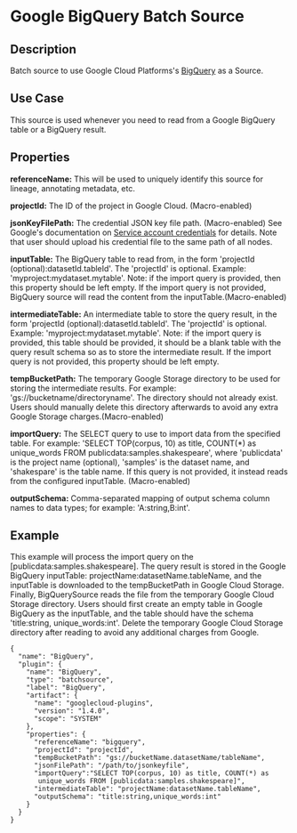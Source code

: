 # Google BigQuery Batch Source


Description
-----------
Batch source to use Google Cloud Platforms's [BigQuery](https://cloud.google.com/bigquery/docs/) as a Source.

Use Case
--------
This source is used whenever you need to read from a Google BigQuery table or a BigQuery result.

Properties
----------
**referenceName:** This will be used to uniquely identify this source for lineage, annotating metadata, etc.

**projectId:** The ID of the project in Google Cloud. (Macro-enabled)

**jsonKeyFilePath:** The credential JSON key file path. (Macro-enabled)
See Google's documentation on [Service account credentials](https://cloud.google.com/storage/docs/authentication#generating-a-private-key) for details.
Note that user should upload his credential file to the same path of all nodes.

**inputTable:** The BigQuery table to read from, in the form 'projectId (optional):datasetId.tableId'.
The 'projectId' is optional. Example: 'myproject:mydataset.mytable'. Note: if the import query is provided,
then this property should be left empty. If the import query is not provided, BigQuery source will read the content from the inputTable.(Macro-enabled)

**intermediateTable:** An intermediate table to store the query result, in the form 'projectId (optional):datasetId.tableId'. 
The 'projectId' is optional. Example: 'myproject:mydataset.mytable'. Note: if the import query is provided, this table should be provided, 
it should be a blank table with the query result schema so as to store the intermediate result. If the import query is not provided, this 
property should be left empty.

**tempBucketPath:** The temporary Google Storage directory to be used for storing the intermediate results.
For example: 'gs://bucketname/directoryname'. The directory should not already exist. Users should manually delete
this directory afterwards to avoid any extra Google Storage charges.(Macro-enabled)

**importQuery:** The SELECT query to use to import data from the specified table.
For example: 'SELECT TOP(corpus, 10) as title, COUNT(*) as unique_words FROM publicdata:samples.shakespeare',
where 'publicdata' is the project name (optional), 'samples' is the dataset name, and 'shakespare' is the table name.
If this query is not provided, it instead reads from the configured inputTable. (Macro-enabled)

**outputSchema:** Comma-separated mapping of output schema column names to data types; for example: 'A:string,B:int'.

Example
-------
This example will process the import query on the [publicdata:samples.shakespeare]. The query result is
stored in the Google BigQuery inputTable: projectName:datasetName.tableName, and the inputTable is
downloaded to the tempBucketPath in Google Cloud Storage. Finally, BigQuerySource reads the
file from the temporary Google Cloud Storage directory. Users should first create an empty table in
Google BigQuery as the inputTable, and the table should have the schema
'title:string, unique_words:int'. Delete the temporary Google Cloud Storage directory after reading
to avoid any additional charges from Google.

    {
      "name": "BigQuery",
      "plugin": {
        "name": "BigQuery",
        "type": "batchsource",
        "label": "BigQuery",
        "artifact": {
          "name": "googlecloud-plugins",
          "version": "1.4.0",
          "scope": "SYSTEM"
        },
        "properties": {
          "referenceName": "bigquery",
          "projectId": "projectId",
          "tempBucketPath": "gs://bucketName.datasetName/tableName",
          "jsonFilePath": "/path/to/jsonkeyfile",
          "importQuery":"SELECT TOP(corpus, 10) as title, COUNT(*) as
           unique_words FROM [publicdata:samples.shakespeare]",
          "intermediateTable": "projectName:datasetName.tableName",
          "outputSchema": "title:string,unique_words:int"
        }
      }
    }